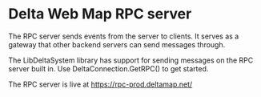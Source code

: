 # Delta Web Map RPC server

The RPC server sends events from the server to clients. It serves as a gateway that other backend servers can send messages through.

The LibDeltaSystem library has support for sending messages on the RPC server built in. Use DeltaConnection.GetRPC() to get started.

The RPC server is live at https://rpc-prod.deltamap.net/